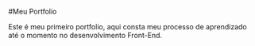 #Meu Portfolio

Este é meu primeiro portfolio, aqui consta meu processo de aprendizado até o momento no desenvolvimento Front-End.